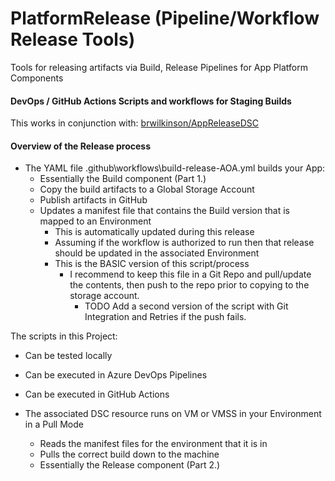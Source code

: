 # PlatformRelease (Pipeline/Workflow Release Tools)
Tools for releasing artifacts via Build, Release Pipelines for App Platform Components

####  DevOps / GitHub Actions Scripts and workflows for Staging Builds

This works in conjunction with: [brwilkinson/AppReleaseDSC](https://github.com/brwilkinson/AppReleaseDSC)

#### Overview of the Release process

- The YAML file .github\workflows\build-release-AOA.yml builds your App:
    - Essentially the Build component (Part 1.)
    - Copy the build artifacts to a Global Storage Account
    - Publish artifacts in GitHub
    - Updates a manifest file that contains the Build version that is mapped to an Environment
        - This is automatically updated during this release
        - Assuming if the workflow is authorized to run then that release should be updated in the associated Environment
        - This is the BASIC version of this script/process
            - I recommend to keep this file in a Git Repo and pull/update the contents, then push to the repo prior to copying to the storage account.
                - TODO Add a second version of the script with Git Integration and Retries if the push fails.

The scripts in this Project:
- Can be tested locally
- Can be executed in Azure DevOps Pipelines
- Can be executed in GitHub Actions

- The associated DSC resource runs on VM or VMSS in your Environment in a Pull Mode
    - Reads the manifest files for the environment that it is in
    - Pulls the correct build down to the machine
    - Essentially the Release component (Part 2.)

<!-- > [!NOTE]
> Information the user should notice even if skimming.

> [!TIP]
> Optional information to help a user be more successful.

> [!IMPORTANT]
> Essential information required for user success.

> [!CAUTION]
> Negative potential consequences of an action.

> [!WARNING]
> Dangerous certain consequences of an action.

> This is a blockquote. It is usually rendered indented and with a different background color.

This text is **bold**.

This text is *italic*.

This text is both ***bold and italic***.



# This is a first level heading (H1)

## This is a second level heading (H2)


###### This is a sixth level heading (H6) -->
